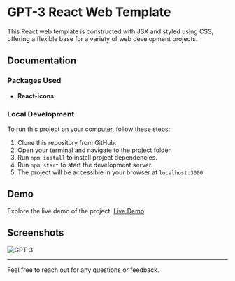 # GPT-3 React Web Template

This React web template is constructed with JSX and styled using CSS, offering a flexible base for a variety of web development projects.

## Documentation

### Packages Used

- **React-icons:** 

### Local Development

To run this project on your computer, follow these steps:

1. Clone this repository from GitHub.
2. Open your terminal and navigate to the project folder.
3. Run `npm install` to install project dependencies.
4. Run `npm start` to start the development server.
5. The project will be accessible in your browser at `localhost:3000`.

## Demo

Explore the live demo of the project: [Live Demo](https://thriving-torrone-796253.netlify.app/)

## Screenshots

![GPT-3](https://i.imgur.com/DPIVy7t.png)

---
Feel free to reach out for any questions or feedback.
